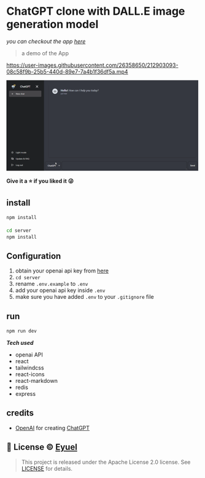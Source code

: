 # ChatGPT clone with DALL.E image generation model

*you can checkout the app [here](https://chatgpt.eyucoder.com/)*

> a demo of the App

https://user-images.githubusercontent.com/26358650/212903093-08c58f9b-25b5-440d-89e7-7a4b1f36df5a.mp4

<img src="screenshots/demo.gif" width="500px" alt="android icon"/>

**Give it a ⭐ if you liked it 😜**

## install
```bash
npm install

cd server
npm install
```

## Configuration
1. obtain your openai api key from [here](https://openai.com)
2. `cd server`
3. rename `.env.example` to `.env`
4. add your openai api key inside `.env`
5. make sure you have added `.env` to your `.gitignore` file

## run
```bash
npm run dev
```

***Tech used***
  - openai API
  - react
  - tailwindcss
  - react-icons
  - react-markdown
  - redis
  - express


## credits
- [OpenAI](https://openai.com) for creating [ChatGPT](https://chat.openai.com/chat)

## 📝 License © [Eyuel](https://linkedin.com/in/eyuel-daniel)

>This project is released under the Apache License 2.0 license.
See [LICENSE](./LICENSE) for details.
